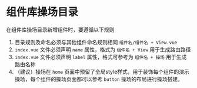 # 组件库操场目录

在组件库操场目录新增组件时，要遵循以下规则

1.  目录规则及命名必须与其他组件命名规则相同 `组件名/组件名 + View.vue`
2.  `index.vue` 文件必须声明 `name` 属性，格式为 `组件名 + View` 用于生成路由路径
3.  `index.vue` 文件必须声明 `label` 属性，格式可参考为 `组件名 + 操场` 用于生成路由名称
4.  （建议）操场在 `home` 页面中预留了全局style样式，用于装饰每个组件的演示操场，每个组件的操场页面都可以参考 `button` 操场的布局进行操场搭建。
